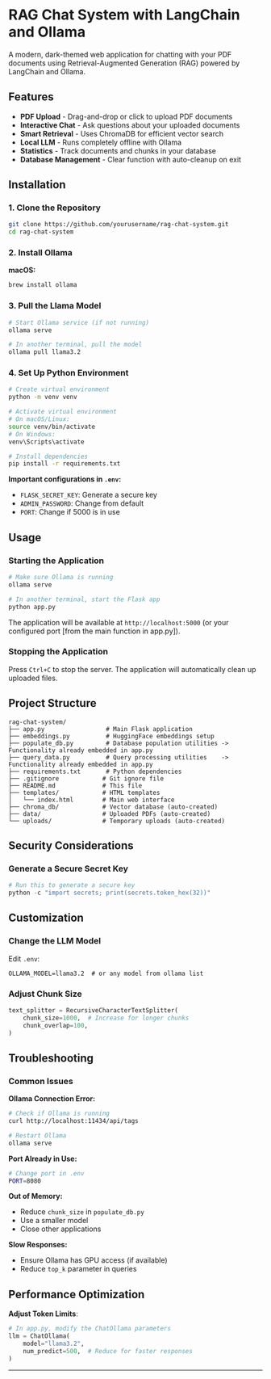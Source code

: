 # RAG Chat System with LangChain and Ollama

A modern, dark-themed web application for chatting with your PDF documents using Retrieval-Augmented Generation (RAG) powered by LangChain and Ollama.

## Features

- **PDF Upload** - Drag-and-drop or click to upload PDF documents
- **Interactive Chat** - Ask questions about your uploaded documents
- **Smart Retrieval** - Uses ChromaDB for efficient vector search
- **Local LLM** - Runs completely offline with Ollama
- **Statistics** - Track documents and chunks in your database
- **Database Management** - Clear function with auto-cleanup on exit

## Installation

### 1. Clone the Repository

```bash
git clone https://github.com/yourusername/rag-chat-system.git
cd rag-chat-system
```

### 2. Install Ollama

**macOS:**
```bash
brew install ollama
```

### 3. Pull the Llama Model

```bash
# Start Ollama service (if not running)
ollama serve

# In another terminal, pull the model
ollama pull llama3.2
```

### 4. Set Up Python Environment

```bash
# Create virtual environment
python -m venv venv

# Activate virtual environment
# On macOS/Linux:
source venv/bin/activate
# On Windows:
venv\Scripts\activate

# Install dependencies
pip install -r requirements.txt
```

**Important configurations in `.env`:**
- `FLASK_SECRET_KEY`: Generate a secure key 
- `ADMIN_PASSWORD`: Change from default
- `PORT`: Change if 5000 is in use

## Usage

### Starting the Application

```bash
# Make sure Ollama is running
ollama serve

# In another terminal, start the Flask app
python app.py
```

The application will be available at `http://localhost:5000` (or your configured port [from the main function in app.py]).

### Stopping the Application

Press `Ctrl+C` to stop the server. The application will automatically clean up uploaded files.

## Project Structure

```
rag-chat-system/
├── app.py                 # Main Flask application
├── embeddings.py          # HuggingFace embeddings setup
├── populate_db.py         # Database population utilities -> Functionality already embedded in app.py
├── query_data.py          # Query processing utilities    -> Functionality already embedded in app.py
├── requirements.txt       # Python dependencies
├── .gitignore            # Git ignore file
├── README.md             # This file
├── templates/            # HTML templates
│   └── index.html        # Main web interface
├── chroma_db/            # Vector database (auto-created)
├── data/                 # Uploaded PDFs (auto-created)
└── uploads/              # Temporary uploads (auto-created)
```

## Security Considerations

### Generate a Secure Secret Key

```python
# Run this to generate a secure key
python -c "import secrets; print(secrets.token_hex(32))"
```

## Customization

### Change the LLM Model

Edit `.env`:
```
OLLAMA_MODEL=llama3.2  # or any model from ollama list
```

### Adjust Chunk Size

```python
text_splitter = RecursiveCharacterTextSplitter(
    chunk_size=1000,  # Increase for longer chunks
    chunk_overlap=100,
)
```

## Troubleshooting

### Common Issues

**Ollama Connection Error:**
```bash
# Check if Ollama is running
curl http://localhost:11434/api/tags

# Restart Ollama
ollama serve
```

**Port Already in Use:**
```bash
# Change port in .env
PORT=8080
```

**Out of Memory:**
- Reduce `chunk_size` in `populate_db.py`
- Use a smaller model 
- Close other applications

**Slow Responses:**
- Ensure Ollama has GPU access (if available)
- Reduce `top_k` parameter in queries

## Performance Optimization

**Adjust Token Limits**:
   ```python
   # In app.py, modify the ChatOllama parameters
   llm = ChatOllama(
       model="llama3.2",
       num_predict=500,  # Reduce for faster responses
   )
   ```


---
